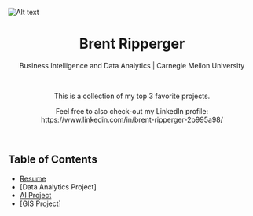 ![Alt text](https://bmripper.github.io/IMG_4347_thumbnail.jpg?raw=true "Title")
<h1 align="center">Brent Ripperger</h1>
<p align="center">Business Intelligence and Data Analytics | Carnegie Mellon University</p>
<br>
<p align="center">This is a collection of my top 3 favorite projects.</p>
<p align="center">Feel free to also check-out my LinkedIn profile: https://www.linkedin.com/in/brent-ripperger-2b995a98/</p>
<br>


## Table of Contents
- [Resume](https://bmripper.github.io/General_Resume_2022_09.pdf)
- [Data Analytics Project]
- [AI Project](https://bmripper.github.io/bi_portfolio)
- [GIS Project]
